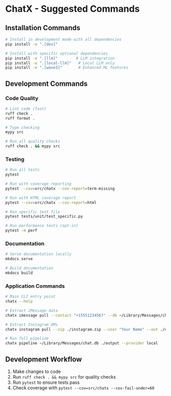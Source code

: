 # ChatX - Suggested Commands

## Installation Commands
```bash
# Install in development mode with all dependencies
pip install -e ".[dev]"

# Install with specific optional dependencies
pip install -e ".[llm]"        # LLM integration
pip install -e ".[local-llm]"   # Local LLM only
pip install -e ".[wave3]"       # Enhanced ML features
```

## Development Commands

### Code Quality
```bash
# Lint code (fast)
ruff check .
ruff format .

# Type checking
mypy src

# Run all quality checks
ruff check . && mypy src
```

### Testing
```bash
# Run all tests
pytest

# Run with coverage reporting
pytest --cov=src/chatx --cov-report=term-missing

# Run with HTML coverage report
pytest --cov=src/chatx --cov-report=html

# Run specific test file
pytest tests/unit/test_specific.py

# Run performance tests (opt-in)
pytest -m perf
```

### Documentation
```bash
# Serve documentation locally
mkdocs serve

# Build documentation
mkdocs build
```

### Application Commands
```bash
# Main CLI entry point
chatx --help

# Extract iMessage data
chatx imessage pull --contact "+15551234567" --db ~/Library/Messages/chat.db --out ./out

# Extract Instagram DMs
chatx instagram pull --zip ./instagram.zip --user "Your Name" --out ./out

# Run full pipeline
chatx pipeline ~/Library/Messages/chat.db ./output --provider local
```

## Development Workflow
1. Make changes to code
2. Run `ruff check . && mypy src` for quality checks
3. Run `pytest` to ensure tests pass
4. Check coverage with `pytest --cov=src/chatx --cov-fail-under=60`